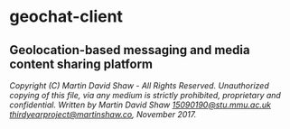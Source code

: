 # geochat-client
## Geolocation-based messaging and media content sharing platform

*Copyright (C) Martin David Shaw - All Rights Reserved.*
*Unauthorized copying of this file, via any medium is strictly prohibited, proprietary and confidential.*
*Written by Martin David Shaw <15090190@stu.mmu.ac.uk> <thirdyearproject@martinshaw.co>, November 2017.*
 
